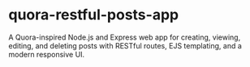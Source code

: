 # quora-restful-posts-app
A Quora-inspired Node.js and Express web app for creating, viewing, editing, and deleting posts with RESTful routes, EJS templating, and a modern responsive UI.
